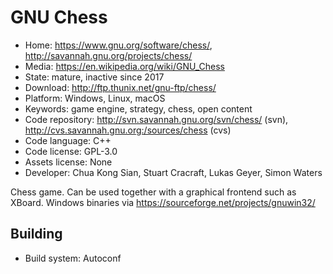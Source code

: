 # GNU Chess

- Home: https://www.gnu.org/software/chess/, http://savannah.gnu.org/projects/chess/
- Media: https://en.wikipedia.org/wiki/GNU_Chess
- State: mature, inactive since 2017
- Download: http://ftp.thunix.net/gnu-ftp/chess/
- Platform: Windows, Linux, macOS
- Keywords: game engine, strategy, chess, open content
- Code repository: http://svn.savannah.gnu.org/svn/chess/ (svn), http://cvs.savannah.gnu.org:/sources/chess (cvs)
- Code language: C++
- Code license: GPL-3.0
- Assets license: None
- Developer: Chua Kong Sian, Stuart Cracraft, Lukas Geyer, Simon Waters

Chess game.
Can be used together with a graphical frontend such as XBoard.
Windows binaries via https://sourceforge.net/projects/gnuwin32/

## Building

- Build system: Autoconf
